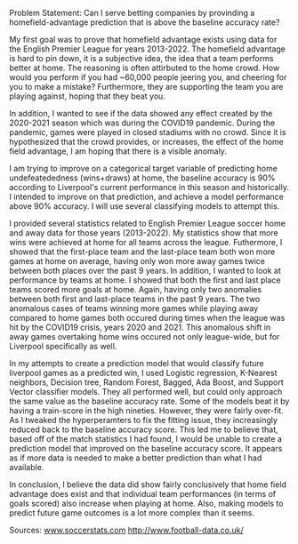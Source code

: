 Problem Statement:
Can I serve betting companies by provinding a homefield-advantage prediction that is above the baseline accuracy rate?

My first goal was to prove that homefield advantage exists using data for the English Premier League for years 2013-2022. The homefield advantage is hard to pin down, it is a subjective idea, the idea that a team performs better at home. The reasoning is often attirbuted to the home crowd. How would you perform if you had ~60,000 people jeering you, and cheering for you to make a mistake? Furthermore, they are supporting the team you are playing against, hoping that they beat you. 

In addition, I wanted to see if the data showed any effect created by the 2020-2021 season which was during the COVID19 pandemic. During the pandemic, games were played in closed stadiums with no crowd. Since it is hypothesized that the crowd provides, or increases, the effect of the home field advantage, I am hoping that there is a visible anomaly. 

I am trying to improve on a categorical target variable of predicting home undefeatededness (wins+draws) at home, the baseline accuracy is 90% according to Liverpool's current performance in this season and historically. I intended to improve on that prediction, and achieve a model performance above 90% accuracy. I will use several classifying models to attempt this. 

I provided several statistics related to English Premier League soccer home and away data for those years (2013-2022). My statistics show that more wins were achieved at home for all teams across the league. Futhermore, I showed that the first-place team and the last-place team both won more games at home on average, having only won more away games twice between both places over the past 9 years. In addition, I wanted to look at performance by teams at home. I showed that both the first and last place teams scored more goals at home. Again, having only two anomalies between both first and last-place teams in the past 9 years. The two anomalous cases of teams winning more games while playing away compared to home games both occured during times when the league was hit by the COVID19 crisis, years 2020 and 2021. This anomalous shift in away games overtaking home wins occured not only league-wide, but for Liverpool specifically as well.

In my attempts to create a prediction model that would classify future liverpool games as a predicted win, I used Logistic regression, K-Nearest neighbors, Decision tree, Random Forest,  Bagged, Ada Boost, and Support Vector classifier models. They all performed well, but could only approach the same value as the baseline accuracy rate. Some of the models beat it by having a train-score in the high nineties. However, they were fairly over-fit. As I tweaked the hyperperamters to fix the fitting issue, they increasingly reduced back to the baseline accuracy score. This led me to believe that, based off of the match statistics I had found, I would be unable to create a prediction model that improved on the baseline accuracy score. It appears as if more data is needed to make a better prediction than what I had available.

In conclusion, I believe the data did show fairly conclusively that home field advantage does exist and that individual team performances (in terms of goals scored) also increase when playing at home. Also, making models to predict future game outcomes is a lot more complex than it seems.

Sources:
www.soccerstats.com
http://www.football-data.co.uk/